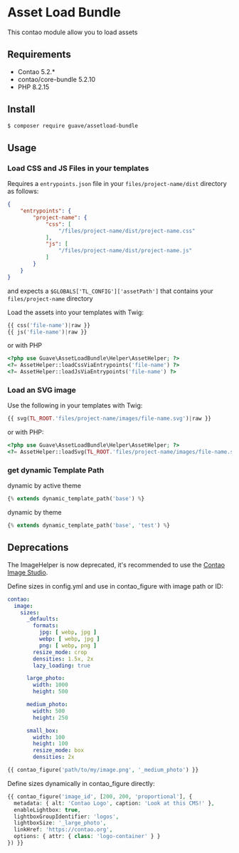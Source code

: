# Asset Load Bundle

This contao module allow you to load assets

## Requirements

- Contao 5.2.*
- contao/core-bundle 5.2.10
- PHP 8.2.15

## Install

```BASH
$ composer require guave/assetload-bundle
```

## Usage

### Load CSS and JS Files in your templates

Requires a `entrypoints.json` file in your `files/project-name/dist` directory as follows:

```JSON
{
    "entrypoints": {
        "project-name": {
            "css": [
                "/files/project-name/dist/project-name.css"
            ],
            "js": [
                "/files/project-name/dist/project-name.js"
            ]
        }
    }
}
```

and expects a `$GLOBALS['TL_CONFIG']['assetPath']` that contains your `files/project-name` directory

Load the assets into your templates with Twig:

```PHP
{{ css('file-name')|raw }}
{{ js('file-name')|raw }}
```

or with PHP

```PHP
<?php use Guave\AssetLoadBundle\Helper\AssetHelper; ?>
<?= AssetHelper::loadCssViaEntrypoints('file-name') ?>
<?= AssetHelper::loadJsViaEntrypoints('file-name') ?>
```

### Load an SVG image

Use the following in your templates with Twig:

```PHP
{{ svg(TL_ROOT.'files/project-name/images/file-name.svg')|raw }}
```

or with PHP:

```PHP
<?php use Guave\AssetLoadBundle\Helper\AssetHelper; ?>
<?= AssetHelper::loadSvg(TL_ROOT.'files/project-name/images/file-name.svg') ?>
```

### get dynamic Template Path

dynamic by active theme

```PHP
{% extends dynamic_template_path('base') %}
```

dynamic by theme

```PHP
{% extends dynamic_template_path('base', 'test') %}
```

## Deprecations

The ImageHelper is now deprecated, it's recommended to use the [Contao Image Studio](https://docs.contao.org/dev/framework/image-processing/image-studio/).

Define sizes in config.yml and use in contao_figure with image path or ID:

```YAML
contao:
  image:
    sizes:
      _defaults:
        formats:
          jpg: [ webp, jpg ]
          webp: [ webp, jpg ]
          png: [ webp, png ]
        resize_mode: crop
        densities: 1.5x, 2x
        lazy_loading: true

      large_photo:
        width: 1000
        height: 500

      medium_photo:
        width: 500
        height: 250

      small_box:
        width: 100
        height: 100
        resize_mode: box
        densities: 2x
```

```PHP
{{ contao_figure('path/to/my/image.png', '_medium_photo') }}
```

Define sizes dynamically in contao_figure directly:

```PHP
{{ contao_figure('image_id', [200, 200, 'proportional'], { 
  metadata: { alt: 'Contao Logo', caption: 'Look at this CMS!' },
  enableLightbox: true,
  lightboxGroupIdentifier: 'logos',
  lightboxSize: '_large_photo',
  linkHref: 'https://contao.org',
  options: { attr: { class: 'logo-container' } }
}) }}
```
